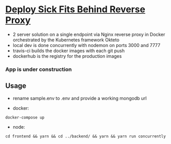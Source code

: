 # <a href="https://proxy-sick-fits-demo-bronifty.cloud.okteto.net/" target="_blank">Deploy Sick Fits Behind Reverse Proxy</a>

- 2 server solution on a single endpoint via Nginx reverse proxy in Docker orchestrated by the Kubernetes framework Okteto
- local dev is done concurrently with nodemon on ports 3000 and 7777
- travis-ci builds the docker images with each git push
- dockerhub is the registry for the production images

### App is under construction

## Usage

- rename sample.env to .env and provide a working mongodb url

- docker:

```
docker-compose up
```

- node:

```
cd frontend && yarn && cd ../backend/ && yarn && yarn run concurrently
```

